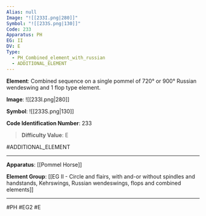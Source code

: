 ```yaml
---
Alias: null
Image: "![[233I.png|280]]"
Symbol: "![[233S.png|130]]"
Code: 233
Apparatus: PH
EG: II
DV: E
Type:
  - PH_Combined_element_with_russian
  - ADDITIONAL_ELEMENT
---
```

**Element**: Combined sequence on a single pommel of 720° or 900° Russian wendeswing and 1 flop type element.

**Image**:
![[233I.png|280]]

**Symbol**:
![[233S.png|130]]

**Code Identification Number**: 233

>**Difficulty Value**: E

#ADDITIONAL_ELEMENT
___
**Apparatus**: [[Pommel Horse]]

**Element Group**: [[EG II - Circle and flairs, with and-or without spindles and handstands, Kehrswings, Russian wendeswings, flops and combined elements]]
___
#PH #EG2 #E
